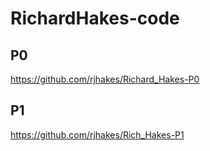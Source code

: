 # RichardHakes-code

## P0

https://github.com/rjhakes/Richard_Hakes-P0

## P1

https://github.com/rjhakes/Rich_Hakes-P1
